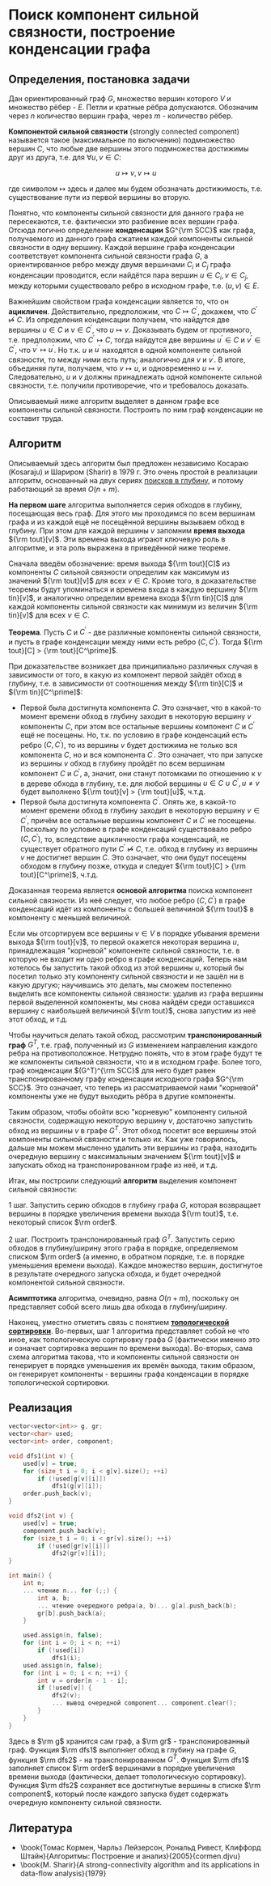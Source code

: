# Поиск компонент сильной связности, построение конденсации графа

## Определения, постановка задачи

Дан ориентированный граф $G$, множество вершин которого $V$ и множество рёбер - $E$. Петли и кратные рёбра допускаются. Обозначим через $n$ количество вершин графа, через $m$ - количество рёбер.

**Компонентой сильной связности** (strongly connected component) называется такое (максимальное по включению) подмножество вершин $C$, что любые две вершины этого подмножества достижимы друг из друга, т.е. для $\forall u,v \in C$:

$$
u \mapsto v, v \mapsto u
$$

где символом $\mapsto$ здесь и далее мы будем обозначать достижимость, т.е. существование пути из первой вершины во вторую.

Понятно, что компоненты сильной связности для данного графа не пересекаются, т.е. фактически это разбиение всех вершин графа. Отсюда логично определение **конденсации** $G^{\rm SCC}$ как графа, получаемого из данного графа сжатием каждой компоненты сильной связности в одну вершину. Каждой вершине графа конденсации соответствует компонента сильной связности графа $G$, а ориентированное ребро между двумя вершинами $C_i$ и $C_j$ графа конденсации проводится, если найдётся пара вершин $u \in C_i, v \in C_j$, между которыми существовало ребро в исходном графе, т.е. $(u,v) \in E$.

Важнейшим свойством графа конденсации является то, что он **ацикличен**. Действительно, предположим, что $C \mapsto C^\prime$, докажем, что $C^\prime \not\mapsto C$. Из определения конденсации получаем, что найдутся две вершины $u \in C$ и $v \in C^\prime$, что $u \mapsto v$. Доказывать будем от противного, т.е. предположим, что $C^\prime \mapsto C$, тогда найдутся две вершины $u^\prime \in C$ и $v^\prime \in C^\prime$, что $v^\prime \mapsto u^\prime$. Но т.к. $u$ и $u^\prime$ находятся в одной компоненте сильной связности, то между ними есть путь; аналогично для $v$ и $v^\prime$. В итоге, объединяя пути, получаем, что $v \mapsto u$, и одновременно $u \mapsto v$. Следовательно, $u$ и $v$ должны принадлежать одной компоненте сильной связности, т.е. получили противоречие, что и требовалось доказать.

Описываемый ниже алгоритм выделяет в данном графе все компоненты сильной связности. Построить по ним граф конденсации не составит труда.

## Алгоритм

Описываемый здесь алгоритм был предложен независимо Косараю (Kosaraju) и Шариром (Sharir) в 1979 г. Это очень простой в реализации алгоритм, основанный на двух сериях [поисков в глубину](dfs), и потому работающий за время $O(n+m)$.

**На первом шаге** алгоритма выполняется серия обходов в глубину, посещающая весь граф. Для этого мы проходимся по всем вершинам графа и из каждой ещё не посещённой вершины вызываем обход в глубину. При этом для каждой вершины $v$ запомним **время выхода** ${\rm tout}[v]$. Эти времена выхода играют ключевую роль в алгоритме, и эта роль выражена в приведённой ниже теореме.

Сначала введём обозначение: время выхода ${\rm tout}[C]$ из компоненты $C$ сильной связности определим как максимум из значений ${\rm tout}[v]$ для всех $v \in C$. Кроме того, в доказательстве теоремы будут упоминаться и времена входа в каждую вершину ${\rm tin}[v]$, и аналогично определим времена входа ${\rm tin}[C]$ для каждой компоненты сильной связности как минимум из величин ${\rm tin}[v]$ для всех $v \in C$.

**Теорема**. Пусть $C$ и $C^\prime$ - две различные компоненты сильной связности, и пусть в графе конденсации между ними есть ребро $(C,C^\prime)$. Тогда ${\rm tout}[C] > {\rm tout}[C^\prime]$.

При доказательстве возникает два принципиально различных случая в зависимости от того, в какую из компонент первой зайдёт обход в глубину, т.е. в зависимости от соотношения между ${\rm tin}[C]$ и ${\rm tin}[C^\prime]$:

* Первой была достигнута компонента $C$. Это означает, что в какой-то момент времени обход в глубину заходит в некоторую вершину $v$ компоненты $C$, при этом все остальные вершины компонент $C$ и $C^\prime$ ещё не посещены. Но, т.к. по условию в графе конденсаций есть ребро $(C,C^\prime)$, то из вершины $v$ будет достижима не только вся компонента $C$, но и вся компонента $C^\prime$. Это означает, что при запуске из вершины $v$ обход в глубину пройдёт по всем вершинам компонент $C$ и $C^\prime$, а, значит, они станут потомками по отношению к $v$ в дереве обхода в глубину, т.е. для любой вершины $u \in C \cup C^\prime, u \ne v$ будет выполнено ${\rm tout}[v] > {\rm tout}[u]$, ч.т.д.
* Первой была достигнута компонента $C^\prime$. Опять же, в какой-то момент времени обход в глубину заходит в некоторую вершину $v \in C^\prime$, причём все остальные вершины компонент $C$ и $C^\prime$ не посещены. Поскольку по условию в графе конденсаций существовало ребро $(C,C^\prime)$, то, вследствие ацикличности графа конденсаций, не существует обратного пути $C^\prime \not\mapsto C$, т.е. обход в глубину из вершины $v$ не достигнет вершин $C$. Это означает, что они будут посещены обходом в глубину позже, откуда и следует ${\rm tout}[C] > {\rm tout}[C^\prime]$, ч.т.д.

Доказанная теорема является **основой алгоритма** поиска компонент сильной связности. Из неё следует, что любое ребро $(C,C^\prime)$ в графе конденсаций идёт из компоненты с большей величиной ${\rm tout}$ в компоненту с меньшей величиной.

Если мы отсортируем все вершины $v \in V$ в порядке убывания времени выхода ${\rm tout}[v]$, то первой окажется некоторая вершина $u$, принадлежащая "корневой" компоненте сильной связности, т.е. в которую не входит ни одно ребро в графе конденсаций. Теперь нам хотелось бы запустить такой обход из этой вершины $u$, который бы посетил только эту компоненту сильной связности и не зашёл ни в какую другую; научившись это делать, мы сможем постепенно выделить все компоненты сильной связности: удалив из графа вершины первой выделенной компоненты, мы снова найдём среди оставшихся вершину с наибольшей величиной ${\rm tout}$, снова запустим из неё этот обход, и т.д.

Чтобы научиться делать такой обход, рассмотрим **транспонированный граф** $G^T$, т.е. граф, полученный из $G$ изменением направления каждого ребра на противоположное. Нетрудно понять, что в этом графе будут те же компоненты сильной связности, что и в исходном графе. Более того, граф конденсации $(G^T)^{\rm SCC}$ для него будет равен транспонированному графу конденсации исходного графа $G^{\rm SCC}$. Это означает, что теперь из рассматриваемой нами "корневой" компоненты уже не будут выходить рёбра в другие компоненты.

Таким образом, чтобы обойти всю "корневую" компоненту сильной связности, содержащую некоторую вершину $v$, достаточно запустить обход из вершины $v$ в графе $G^T$. Этот обход посетит все вершины этой компоненты сильной связности и только их. Как уже говорилось, дальше мы можем мысленно удалить эти вершины из графа, находить очередную вершину с максимальным значением ${\rm tout}[v]$ и запускать обход на транспонированном графе из неё, и т.д.

Итак, мы построили следующий **алгоритм** выделения компонент сильной связности:

1 шаг. Запустить серию обходов в глубину графа $G$, которая возвращает вершины в порядке увеличения времени выхода ${\rm tout}$, т.е. некоторый список $\rm order$.

2 шаг. Построить транспонированный граф $G^T$. Запустить серию обходов в глубину/ширину этого графа в порядке, определяемом списком $\rm order$ (а именно, в обратном порядке, т.е. в порядке уменьшения времени выхода). Каждое множество вершин, достигнутое в результате очередного запуска обхода, и будет очередной компонентой сильной связности.

**Асимптотика** алгоритма, очевидно, равна $O(n+m)$, поскольку он представляет собой всего лишь два обхода в глубину/ширину.

Наконец, уместно отметить связь с понятием **[топологической сортировки](topological_sort)**. Во-первых, шаг 1 алгоритма представляет собой не что иное, как топологическую сортировку графа $G$ (фактически именно это и означает сортировка вершин по времени выхода). Во-вторых, сама схема алгоритма такова, что и компоненты сильной связности он генерирует в порядке уменьшения их времён выхода, таким образом, он генерирует компоненты - вершины графа конденсации в порядке топологической сортировки.

## Реализация

<!--- TODO: specify code snippet id -->
``` cpp
vector<vector<int>> g, gr;
vector<char> used;
vector<int> order, component;

void dfs1(int v) {
    used[v] = true;
    for (size_t i = 0; i < g[v].size(); ++i)
        if (!used[g[v][i]])
            dfs1(g[v][i]);
    order.push_back(v);
}

void dfs2(int v) {
    used[v] = true;
    component.push_back(v);
    for (size_t i = 0; i < gr[v].size(); ++i)
        if (!used[gr[v][i]])
            dfs2(gr[v][i]);
}

int main() {
    int n;
    ... чтение n... for (;;) {
        int a, b;
        ... чтение очередного ребра(a, b)... g[a].push_back(b);
        gr[b].push_back(a);
    }

    used.assign(n, false);
    for (int i = 0; i < n; ++i)
        if (!used[i])
            dfs1(i);
    used.assign(n, false);
    for (int i = 0; i < n; ++i) {
        int v = order[n - 1 - i];
        if (!used[v]) {
            dfs2(v);
            ... вывод очередной component... component.clear();
        }
    }
}
```

Здесь в $\rm g$ хранится сам граф, а $\rm gr$ - транспонированный граф. Функция $\rm dfs1$ выполняет обход в глубину на графе $G$, функция $\rm dfs2$ - на транспонированном $G^T$. Функция $\rm dfs1$ заполняет список $\rm order$ вершинами в порядке увеличения времени выхода (фактически, делает топологическую сортировку). Функция $\rm dfs2$ сохраняет все достигнутые вершины в списке $\rm component$, который после каждого запуска будет содержать очередную компоненту сильной связности.

## Литература

* \book{Томас Кормен, Чарльз Лейзерсон, Рональд Ривест, Клиффорд Штайн}{Алгоритмы: Построение и анализ}{2005}{cormen.djvu}
* \book{M. Sharir}{A strong-connectivity algorithm and its applications in data-flow
analysis}{1979}
